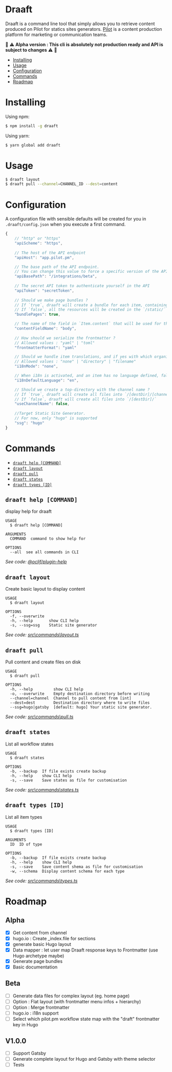 Draaft
==========

Draaft is a command line tool that simply allows you to retrieve content produced on Pilot for statics sites generators. [Pilot](https://pilot.pm) is a content production platform for marketing or communication teams.  

🚨 ⚠ **Alpha version : This cli is absolutely not production ready and API is subject to changes** ⚠ 🚨

<!-- [![oclif](https://img.shields.io/badge/cli-oclif-brightgreen.svg)](https://oclif.io)
[![Version](https://img.shields.io/npm/v/draaft.svg)](https://npmjs.org/package/draaft)
[![CircleCI](https://circleci.com/gh/draaft/cli/tree/master.svg?style=shield)](https://circleci.com/gh/draaft/cli/tree/master)
[![Downloads/week](https://img.shields.io/npm/dw/draaft.svg)](https://npmjs.org/package/draaft)
[![License](https://img.shields.io/npm/l/draaft.svg)](https://github.com/draaft/cli/blob/master/package.json) -->

<!-- toc -->
* [Installing](#installing)
* [Usage](#usage)
* [Configuration](#configuration)
* [Commands](#commands)
* [Roadmap](#roadmap)
<!-- tocstop -->

# Installing

Using npm:

```bash
$ npm install -g draaft
```

Using yarn:

```bash
$ yarn global add draaft
```

# Usage

<!-- usage -->
```bash
$ draaft layout
$ draaft pull --channel=CHANNEL_ID --dest=content
```
<!-- usagestop -->

# Configuration

A configuration file with sensible defaults will be created for you in `.draaft/config.json` when you execute a first command. 

```js
{
    // "http" or "https"
    "apiScheme": "https",
    
    // The host of the API endpoint
    "apiHost": "app.pilot.pm",

    // The base path of the API endpoint.
    // You can change this value to force a specific version of the API. 
    "apiBasePath": "/integrations/beta",
    
    // The secret API token to authenticate yourself in the API
    "apiToken": "secretToken",
	   
    // Should we make page bundles ?
    // If `true`, draaft will create a bundle for each item, containing the content and resources (images).
    // If `false`, all the resources will be created in the `/static/` directory
    "bundlePages": true,

    // The name of the field in `Item.content` that will be used for the page content.
    "contentFieldName": "body",
    
    // How should we serialize the frontmatter ?
    // Allowed values : "yaml" | "toml"
    "frontmatterFormat": "yaml"

    // Should we handle item translations, and if yes with which organization ?
    // Allowed values : "none" | "directory" | "filename"
    "i18nMode": "none",

    // When i18n is activated, and an item has no language defined, fallback on `i18nDefaultLanguage`
    "i18nDefaultLanguage": "en",

    // Should we create a top-directory with the channel name ?
    // If `true`, draaft will create all files into `/[destDir]/[channel.name]/`
    // If `false`, draaft will create all files into `/[destDir]/`
    "useChannelName": false,
    
    //Target Static Site Generator.
    // For now, only "hugo" is supported
    "ssg": "hugo"
}
```

# Commands

<!-- commands -->
* [`draaft help [COMMAND]`](#draaft-help-command)
* [`draaft layout`](#draaft-layout)
* [`draaft pull`](#draaft-pull)
* [`draaft states`](#draaft-states)
* [`draaft types [ID]`](#draaft-types-id)

## `draaft help [COMMAND]`

display help for draaft

```
USAGE
  $ draaft help [COMMAND]

ARGUMENTS
  COMMAND  command to show help for

OPTIONS
  --all  see all commands in CLI
```

_See code: [@oclif/plugin-help](https://github.com/oclif/plugin-help/blob/v2.2.0/src\commands\help.ts)_

## `draaft layout`

Create basic layout to display content

```
USAGE
  $ draaft layout

OPTIONS
  -f, --overwrite
  -h, --help       show CLI help
  -s, --ssg=ssg    Static site generator
```

_See code: [src\commands\layout.ts](https://github.com/hbyio/draaft/blob/v0.0.1-alpha2/src\commands\layout.ts)_

## `draaft pull`

Pull content and create files on disk

```
USAGE
  $ draaft pull

OPTIONS
  -h, --help         show CLI help
  -o, --overwrite    Empty destination directory before writing
  --channel=channel  Channel to pull content from [int]
  --dest=dest        Destination directory where to write files
  --ssg=hugo|gatsby  [default: hugo] Your static site generator.
```

_See code: [src\commands\pull.ts](https://github.com/hbyio/draaft/blob/v0.0.1-alpha2/src\commands\pull.ts)_

## `draaft states`

List all workflow states

```
USAGE
  $ draaft states

OPTIONS
  -b, --backup  If file exists create backup
  -h, --help    show CLI help
  -s, --save    Save states as file for customisation
```

_See code: [src\commands\states.ts](https://github.com/hbyio/draaft/blob/v0.0.1-alpha2/src\commands\states.ts)_

## `draaft types [ID]`

List all item types

```
USAGE
  $ draaft types [ID]

ARGUMENTS
  ID  ID of type

OPTIONS
  -b, --backup  If file exists create backup
  -h, --help    show CLI help
  -s, --save    Save content shema as file for customisation
  -w, --schema  Display content schema for each type
```

_See code: [src\commands\types.ts](https://github.com/hbyio/draaft/blob/v0.0.1-alpha2/src\commands\types.ts)_
<!-- commandsstop -->

# Roadmap

## Alpha
- [x] Get content from channel
- [x] hugo.io : Create _index.file for sections
- [x] generate basic Hugo layout
- [x] Data mapper : let user map Draaft response keys to Frontmatter (use Hugo archetype maybe)
- [X] Generate page bundles
- [X] Basic documentation
## Beta
- [ ] Generate data files for complex layout (eg. home page)
- [ ] Option : Flat layout (with frontmatter menu infos + hierarchy)
- [ ] Option : Merge frontmatter
- [ ] hugo.io : i18n support
- [ ] Select which pilot.pm workflow state map with the "draft" frontmatter key in Hugo
## V1.0.0
- [ ] Support Gatsby
- [ ] Generate complete layout for Hugo and Gatsby with theme selector
- [ ] Tests
